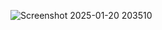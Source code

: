![Screenshot 2025-01-20 203510](https://github.com/user-attachments/assets/3c6abdad-e90e-4e0d-a354-566b3aaa78da)
